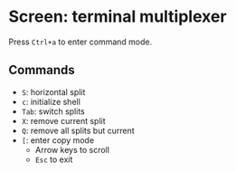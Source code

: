 # Screen: terminal multiplexer

Press `Ctrl+a` to enter command mode.

## Commands
* `S`: horizontal split
* `c`: initialize shell
* `Tab`: switch splits
* `X`: remove current split
* `Q`: remove all splits but current
* `[`: enter copy mode
  * Arrow keys to scroll
  * `Esc` to exit

